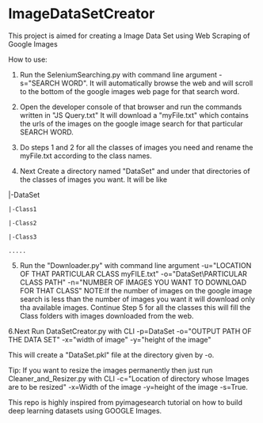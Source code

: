 # ImageDataSetCreator
This project is aimed for creating a Image Data Set using Web Scraping of Google Images

How to use:

1. Run the SeleniumSearching.py with command line argument -s="SEARCH WORD".
It will automatically browse the web and will scroll to the bottom of the google images web page for that search word.


2. Open the developer console of that browser and run the commands written in "JS Query.txt"
It will download a "myFile.txt" which contains the urls of the images on the google image search for that particular SEARCH WORD.

3. Do steps 1 and 2 for all the classes of images you need and rename the myFile.txt according to the class names.

4. Next Create a directory named "DataSet" and under that directories of the classes of images you want. It will be like


|-DataSet
    
    |-Class1
    
    |-Class2
    
    |-Class3
    
    .....

5. Run the "Downloader.py" with command line argument -u="LOCATION OF THAT PARTICULAR CLASS myFILE.txt" -o="DataSet\PARTICULAR CLASS PATH" -n="NUMBER OF IMAGES YOU WANT TO DOWNLOAD FOR THAT CLASS"
NOTE:If the number of images on the google image search is less than the number of images you want it will download only tha available images.
Continue Step 5 for all the classes this will fill the Class folders with images downloaded from the web.

6.Next Run DataSetCreator.py with CLI -p=DataSet -o="OUTPUT PATH OF THE DATA SET" -x="width of image" -y="height of the image"

This will create a "DataSet.pkl" file at the directory given by -o.

Tip: If you want to resize the images permanently then just run Cleaner_and_Resizer.py with CLI -c="Location of directory whose Images are to be resized" -x=Width of the image -y=height of the image -s=True.


This repo is highly inspired from pyimagesearch tutorial on how to build deep learning datasets using GOOGLE Images.
